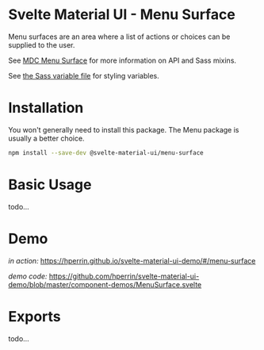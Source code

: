 # Svelte Material UI - Menu Surface

Menu surfaces are an area where a list of actions or choices can be supplied to the user.

See [MDC Menu Surface](https://material.io/develop/web/components/menu-surface/) for more information on API and Sass mixins.

See [the Sass variable file](https://github.com/material-components/material-components-web/blob/v3.1.1/packages/mdc-menu-surface/_variables.scss) for styling variables.

# Installation

You won't generally need to install this package. The Menu package is usually a better choice.

```sh
npm install --save-dev @svelte-material-ui/menu-surface
```

# Basic Usage

todo...

# Demo

*in action:* https://hperrin.github.io/svelte-material-ui-demo/#/menu-surface

*demo code:* https://github.com/hperrin/svelte-material-ui-demo/blob/master/component-demos/MenuSurface.svelte

# Exports

todo...